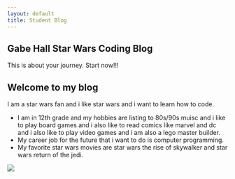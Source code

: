 ```yaml
---
layout: default
title: Student Blog
---
```



## Gabe Hall Star Wars Coding Blog
This is about your journey. Start now!!!

## Welcome to my blog
I am a star wars fan and i like star wars and i want to learn how to code. 
- I am in 12th grade and my hobbies are listing to 80s/90s muisc and i like to play board games and i also like to read comics like marvel and dc and i also like to play video games and i am also a lego master builder.
- My career job for the future that i want to do is computer programming.
- My favorite star wars movies are star wars the rise of skywalker and star wars return of the jedi. 

![]({{site.baseurl}}/images/IMG_0172.PNG)